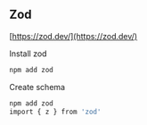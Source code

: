## Zod

[https://zod.dev/](https://zod.dev/)

Install zod

```bash
npm add zod
```

Create schema

```bash
npm add zod
import { z } from 'zod'
```
